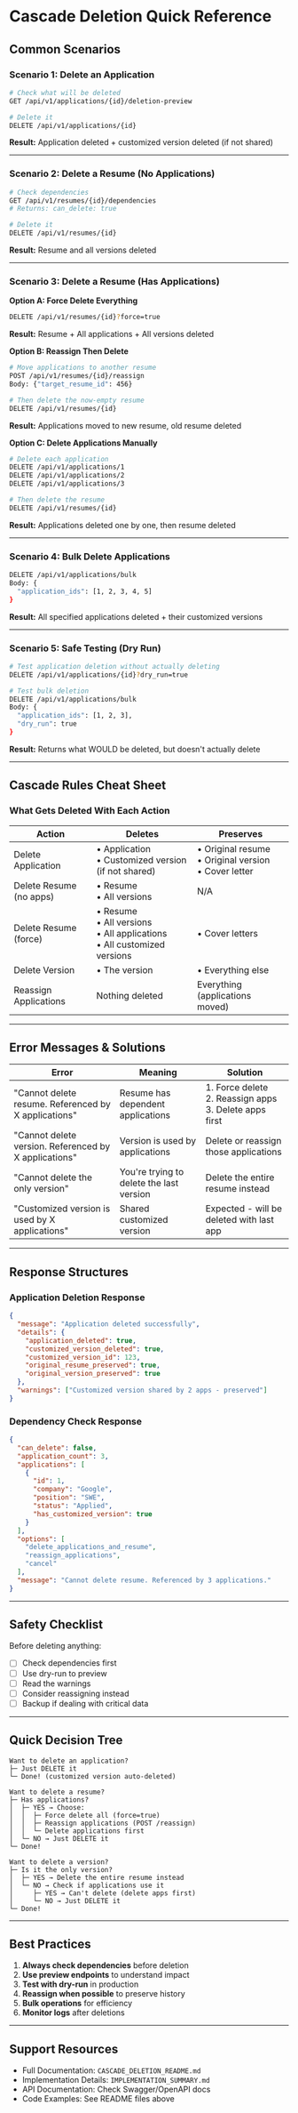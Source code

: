 # Cascade Deletion Quick Reference

## Common Scenarios

### Scenario 1: Delete an Application
```bash
# Check what will be deleted
GET /api/v1/applications/{id}/deletion-preview

# Delete it
DELETE /api/v1/applications/{id}
```
**Result:** Application deleted + customized version deleted (if not shared)

---

### Scenario 2: Delete a Resume (No Applications)
```bash
# Check dependencies
GET /api/v1/resumes/{id}/dependencies
# Returns: can_delete: true

# Delete it
DELETE /api/v1/resumes/{id}
```
**Result:** Resume and all versions deleted

---

### Scenario 3: Delete a Resume (Has Applications)

**Option A: Force Delete Everything**
```bash
DELETE /api/v1/resumes/{id}?force=true
```
**Result:** Resume + All applications + All versions deleted

**Option B: Reassign Then Delete**
```bash
# Move applications to another resume
POST /api/v1/resumes/{id}/reassign
Body: {"target_resume_id": 456}

# Then delete the now-empty resume
DELETE /api/v1/resumes/{id}
```
**Result:** Applications moved to new resume, old resume deleted

**Option C: Delete Applications Manually**
```bash
# Delete each application
DELETE /api/v1/applications/1
DELETE /api/v1/applications/2
DELETE /api/v1/applications/3

# Then delete the resume
DELETE /api/v1/resumes/{id}
```
**Result:** Applications deleted one by one, then resume deleted

---

### Scenario 4: Bulk Delete Applications
```bash
DELETE /api/v1/applications/bulk
Body: {
  "application_ids": [1, 2, 3, 4, 5]
}
```
**Result:** All specified applications deleted + their customized versions

---

### Scenario 5: Safe Testing (Dry Run)
```bash
# Test application deletion without actually deleting
DELETE /api/v1/applications/{id}?dry_run=true

# Test bulk deletion
DELETE /api/v1/applications/bulk
Body: {
  "application_ids": [1, 2, 3],
  "dry_run": true
}
```
**Result:** Returns what WOULD be deleted, but doesn't actually delete

---

## Cascade Rules Cheat Sheet

### What Gets Deleted With Each Action

| Action | Deletes | Preserves |
|--------|---------|-----------|
| Delete Application | • Application<br>• Customized version (if not shared) | • Original resume<br>• Original version<br>• Cover letter |
| Delete Resume (no apps) | • Resume<br>• All versions | N/A |
| Delete Resume (force) | • Resume<br>• All versions<br>• All applications<br>• All customized versions | • Cover letters |
| Delete Version | • The version | • Everything else |
| Reassign Applications | Nothing deleted | Everything (applications moved) |

---

## Error Messages & Solutions

| Error | Meaning | Solution |
|-------|---------|----------|
| "Cannot delete resume. Referenced by X applications" | Resume has dependent applications | 1. Force delete<br>2. Reassign apps<br>3. Delete apps first |
| "Cannot delete version. Referenced by X applications" | Version is used by applications | Delete or reassign those applications |
| "Cannot delete the only version" | You're trying to delete the last version | Delete the entire resume instead |
| "Customized version is used by X applications" | Shared customized version | Expected - will be deleted with last app |

---

## Response Structures

### Application Deletion Response
```json
{
  "message": "Application deleted successfully",
  "details": {
    "application_deleted": true,
    "customized_version_deleted": true,
    "customized_version_id": 123,
    "original_resume_preserved": true,
    "original_version_preserved": true
  },
  "warnings": ["Customized version shared by 2 apps - preserved"]
}
```

### Dependency Check Response
```json
{
  "can_delete": false,
  "application_count": 3,
  "applications": [
    {
      "id": 1,
      "company": "Google",
      "position": "SWE",
      "status": "Applied",
      "has_customized_version": true
    }
  ],
  "options": [
    "delete_applications_and_resume",
    "reassign_applications", 
    "cancel"
  ],
  "message": "Cannot delete resume. Referenced by 3 applications."
}
```

---

## Safety Checklist

Before deleting anything:

- [ ] Check dependencies first
- [ ] Use dry-run to preview
- [ ] Read the warnings
- [ ] Consider reassigning instead
- [ ] Backup if dealing with critical data

---

## Quick Decision Tree

```
Want to delete an application?
├─ Just DELETE it
└─ Done! (customized version auto-deleted)

Want to delete a resume?
├─ Has applications?
│  ├─ YES → Choose:
│  │  ├─ Force delete all (force=true)
│  │  ├─ Reassign applications (POST /reassign)
│  │  └─ Delete applications first
│  └─ NO → Just DELETE it
└─ Done!

Want to delete a version?
├─ Is it the only version?
│  ├─ YES → Delete the entire resume instead
│  └─ NO → Check if applications use it
│     ├─ YES → Can't delete (delete apps first)
│     └─ NO → Just DELETE it
└─ Done!
```

---

## Best Practices

1. **Always check dependencies** before deletion
2. **Use preview endpoints** to understand impact
3. **Test with dry-run** in production
4. **Reassign when possible** to preserve history
5. **Bulk operations** for efficiency
6. **Monitor logs** after deletions

---

## Support Resources

- Full Documentation: `CASCADE_DELETION_README.md`
- Implementation Details: `IMPLEMENTATION_SUMMARY.md`
- API Documentation: Check Swagger/OpenAPI docs
- Code Examples: See README files above
